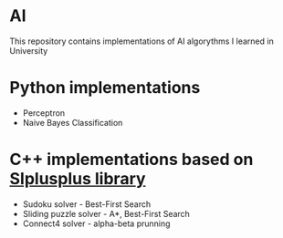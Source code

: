 # AI
This repository contains implementations of AI algorythms I learned in University
# Python implementations
* Perceptron 
* Naive Bayes Classification
# C++ implementations based on [SIplusplus library](https://github.com/Szachista/SIplusplus)
* Sudoku solver - Best-First Search 
* Sliding puzzle solver - A*, Best-First Search 
* Connect4 solver - alpha-beta prunning
